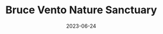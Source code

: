 ---
title: "Bruce Vento Nature Sanctuary"
cc-type: place
date: 2023-06-24
hashtag: bruce-vento-nature-sanctuary
tags:
  - park
  - Saint Paul
---